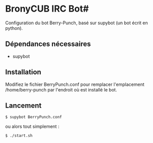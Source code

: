 # BronyCUB IRC Bot#

Configuration du bot Berry-Punch, basé sur supybot (un bot écrit en python).

## Dépendances nécessaires ##
- supybot

## Installation ##
Modifiez le fichier BerryPunch.conf pour remplacer l'emplacement /home/berry-punch par l'endroit où est installé
le bot.

## Lancement ##
    $ supybot BerryPunch.conf

ou alors tout simplement :

    $ ./start.sh
